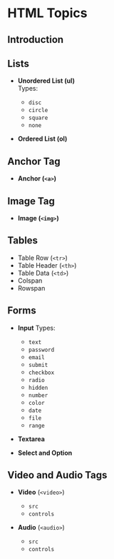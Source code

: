 # HTML Topics

## Introduction

## Lists

- **Unordered List (ul)**  
  Types:  
  - `disc`
  - `circle`
  - `square`
  - `none`
  
- **Ordered List (ol)**

## Anchor Tag

- **Anchor (`<a>`)**

## Image Tag

- **Image (`<img>`)**

## Tables

- Table Row (`<tr>`) 
- Table Header (`<th>`)  
- Table Data (`<td>`)  
- Colspan
- Rowspan

## Forms

- **Input** Types:
  - `text`
  - `password`
  - `email`
  - `submit`
  - `checkbox`
  - `radio`
  - `hidden`
  - `number`
  - `color`
  - `date`
  - `file`
  - `range`
  
- **Textarea**

- **Select and Option**

## Video and Audio Tags

- **Video** (`<video>`)
  - `src`
  - `controls`
  
- **Audio** (`<audio>`)
  - `src`
  - `controls`

 
